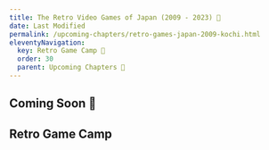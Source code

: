 ```yaml
---
title: The Retro Video Games of Japan (2009 - 2023) 🔏
date: Last Modified 
permalink: /upcoming-chapters/retro-games-japan-2009-kochi.html
eleventyNavigation:
  key: Retro Game Camp 🔏
  order: 30
  parent: Upcoming Chapters 🔏
---
```


## Coming Soon 🔏
## Retro Game Camp

